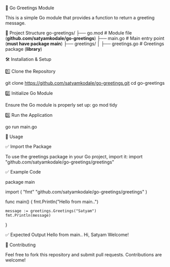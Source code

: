 🚀 Go Greetings Module

This is a simple Go module that provides a function to return a greeting message.

📂 Project Structure
go-greetings/
├── go.mod # Module file (**github.com/satyamkodale/go-greetings**)
├── main.go # Main entry point (**must have package main**)
├── greetings/
│ ├── greetings.go # Greetings package (**library**)

🛠️ Installation & Setup

1️⃣ Clone the Repository

git clone https://github.com/satyamkodale/go-greetings.git
cd go-greetings

2️⃣ Initialize Go Module

Ensure the Go module is properly set up:
go mod tidy

3️⃣ Run the Application

go run main.go

🚀 Usage

✅ Import the Package

To use the greetings package in your Go project, import it:
import "github.com/satyamkodale/go-greetings/greetings"

✅ Example Code

package main

import (
"fmt"
"github.com/satyamkodale/go-greetings/greetings"
)

func main() {
fmt.Println("Hello from main..")

    message := greetings.Greetings("Satyam")
    fmt.Println(message)

}

✅ Expected Output
Hello from main..
Hi, Satyam Welcome!

🌟 Contributing

Feel free to fork this repository and submit pull requests. Contributions are welcome!
